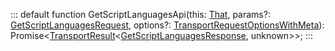 :::
default function GetScriptLanguagesApi(this: [That](./That.md), params?: [GetScriptLanguagesRequest](./GetScriptLanguagesRequest.md), options?: [TransportRequestOptionsWithMeta](./TransportRequestOptionsWithMeta.md)): Promise<[TransportResult](./TransportResult.md)<[GetScriptLanguagesResponse](./GetScriptLanguagesResponse.md), unknown>>;
:::
